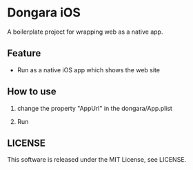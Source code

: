 # Dongara iOS

A boilerplate project for wrapping web as a native app.

## Feature

- Run as a native iOS app which shows the web site 

## How to use

1. change the property "AppUrl" in the dongara/App.plist

2. Run

## LICENSE

This software is released under the MIT License, see LICENSE.

